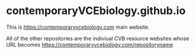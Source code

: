 # contemporaryVCEbiology.github.io
This is https://contemporaryvcebiology.com main website.

All of the other repositories are the indiviual CVB resource websites whose URL becomes https://contemporaryvcebiology.com/repositoryname
